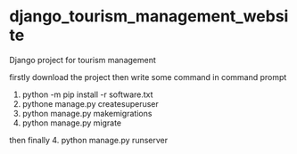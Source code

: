 # django_tourism_management_website
Django project for tourism management


firstly download the project then write some command in command prompt
1. python -m pip install -r software.txt
2. pythone manage.py createsuperuser
3. python manage.py makemigrations
4. python manage.py migrate

then finally
4. python manage.py runserver
